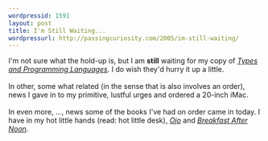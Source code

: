 ```yaml
--- 
wordpressid: 1591
layout: post
title: I'm Still Waiting...
wordpressurl: http://passingcuriosity.com/2005/im-still-waiting/
---
```

I'm not sure what the hold-up is, but I am <span style="font-weight: bold;">still</span> waiting for my copy of <a href="http://troacss.blogspot.com/2005/04/books-glorious-books.html" style="font-style: italic;">Types and Programming Languages</a>. I do wish they'd hurry it up a little.<br /><br />In other, some what related (in the sense that is also involves an order), news I gave in to my primitive, lustful urges and ordered a 20-inch iMac.<br /><br />In even more, ..., news some of the books I've had on order came in today. I have in my hot little hands (read: hot little desk), <a href="http://www.onipress.com/graphicnovels/gn.php?id=121" style="font-style: italic;">Ojo</a> and <a href="http://www.onipress.com/graphicnovels/gn.php?id=11" style="font-style: italic;">Breakfast After Noon</a>.
